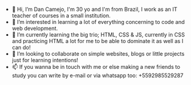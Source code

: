 - 👋 Hi, I’m Dan Camejo, I'm 30 yo and I'm from Brazil, I work as an IT teacher of courses in a small institution.
- 👀 I’m interested in learning a lot of everything concerning to code and web development.
- 🌱 I’m currently learning the big trio; HTML, CSS & JS, currently in CSS and practicing HTML a lot for me to be able to dominate it as well as I can do!
- 💞️ I’m looking to collaborate on simple websites, blogs or little projects just for learning intentions!
- 📫 If you wanna be in touch with me or else making a new friends to study you can write by e-mail or via whatsapp too: +5592985529287
